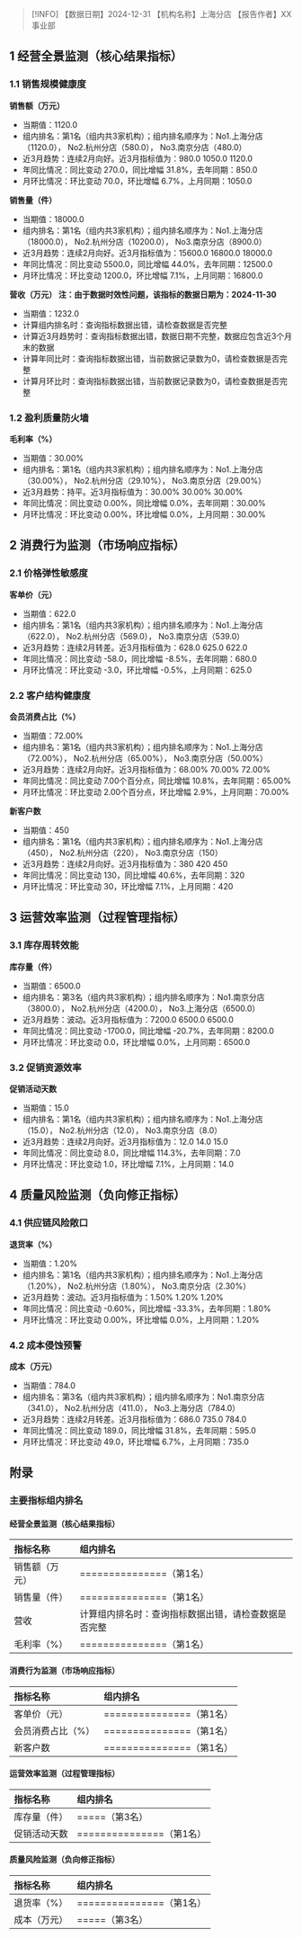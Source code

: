 > [!INFO] 【数据日期】2024-12-31        【机构名称】上海分店        【报告作者】XX事业部
## 1 经营全景监测（核心结果指标）

### 1.1 销售规模健康度

**销售额（万元）**
- 当期值：1120.0
- 组内排名：第1名（组内共3家机构）；组内排名顺序为：No1.上海分店（1120.0）， No2.杭州分店（580.0）， No3.南京分店（480.0）
- 近3月趋势：连续2月向好。近3月指标值为：980.0 1050.0 1120.0
- 年同比情况：同比变动 270.0，同比增幅 31.8%，去年同期：850.0
- 月环比情况：环比变动 70.0，环比增幅 6.7%，上月同期：1050.0

**销售量（件）**
- 当期值：18000.0
- 组内排名：第1名（组内共3家机构）；组内排名顺序为：No1.上海分店（18000.0）， No2.杭州分店（10200.0）， No3.南京分店（8900.0）
- 近3月趋势：连续2月向好。近3月指标值为：15600.0 16800.0 18000.0
- 年同比情况：同比变动 5500.0，同比增幅 44.0%，去年同期：12500.0
- 月环比情况：环比变动 1200.0，环比增幅 7.1%，上月同期：16800.0

**营收（万元） 注：由于数据时效性问题，该指标的数据日期为：2024-11-30**
- 当期值：1232.0
- 计算组内排名时：查询指标数据出错，请检查数据是否完整
- 计算近3月趋势时：查询指标数据出错，数据日期不完整，数据应包含近3个月末的数据
- 计算年同比时：查询指标数据出错，当前数据记录数为0，请检查数据是否完整
- 计算月环比时：查询指标数据出错，当前数据记录数为0，请检查数据是否完整

### 1.2 盈利质量防火墙

**毛利率（%）**
- 当期值：30.00%
- 组内排名：第1名（组内共3家机构）；组内排名顺序为：No1.上海分店（30.00%）， No2.杭州分店（29.10%）， No3.南京分店（29.00%）
- 近3月趋势：持平。近3月指标值为：30.00% 30.00% 30.00%
- 年同比情况：同比变动 0.00%，同比增幅 0.0%，去年同期：30.00%
- 月环比情况：环比变动 0.00%，环比增幅 0.0%，上月同期：30.00%

## 2 消费行为监测（市场响应指标）

### 2.1 价格弹性敏感度

**客单价（元）**
- 当期值：622.0
- 组内排名：第1名（组内共3家机构）；组内排名顺序为：No1.上海分店（622.0）， No2.杭州分店（569.0）， No3.南京分店（539.0）
- 近3月趋势：连续2月转差。近3月指标值为：628.0 625.0 622.0
- 年同比情况：同比变动 -58.0，同比增幅 -8.5%，去年同期：680.0
- 月环比情况：环比变动 -3.0，环比增幅 -0.5%，上月同期：625.0

### 2.2 客户结构健康度

**会员消费占比（%）**
- 当期值：72.00%
- 组内排名：第1名（组内共3家机构）；组内排名顺序为：No1.上海分店（72.00%）， No2.杭州分店（65.00%）， No3.南京分店（50.00%）
- 近3月趋势：连续2月向好。近3月指标值为：68.00% 70.00% 72.00%
- 年同比情况：同比变动 7.00个百分点，同比增幅 10.8%，去年同期：65.00%
- 月环比情况：环比变动 2.00个百分点，环比增幅 2.9%，上月同期：70.00%

**新客户数**
- 当期值：450
- 组内排名：第1名（组内共3家机构）；组内排名顺序为：No1.上海分店（450）， No2.杭州分店（220）， No3.南京分店（150）
- 近3月趋势：连续2月向好。近3月指标值为：380 420 450
- 年同比情况：同比变动 130，同比增幅 40.6%，去年同期：320
- 月环比情况：环比变动 30，环比增幅 7.1%，上月同期：420

## 3 运营效率监测（过程管理指标）

### 3.1 库存周转效能

**库存量（件）**
- 当期值：6500.0
- 组内排名：第3名（组内共3家机构）；组内排名顺序为：No1.南京分店（3800.0）， No2.杭州分店（4200.0）， No3.上海分店（6500.0）
- 近3月趋势：波动。近3月指标值为：7200.0 6500.0 6500.0
- 年同比情况：同比变动 -1700.0，同比增幅 -20.7%，去年同期：8200.0
- 月环比情况：环比变动 0.0，环比增幅 0.0%，上月同期：6500.0

### 3.2 促销资源效率

**促销活动天数**
- 当期值：15.0
- 组内排名：第1名（组内共3家机构）；组内排名顺序为：No1.上海分店（15.0）， No2.杭州分店（12.0）， No3.南京分店（8.0）
- 近3月趋势：连续2月向好。近3月指标值为：12.0 14.0 15.0
- 年同比情况：同比变动 8.0，同比增幅 114.3%，去年同期：7.0
- 月环比情况：环比变动 1.0，环比增幅 7.1%，上月同期：14.0

## 4 质量风险监测（负向修正指标）

### 4.1 供应链风险敞口

**退货率（%）**
- 当期值：1.20%
- 组内排名：第1名（组内共3家机构）；组内排名顺序为：No1.上海分店（1.20%）， No2.杭州分店（1.80%）， No3.南京分店（2.30%）
- 近3月趋势：波动。近3月指标值为：1.50% 1.20% 1.20%
- 年同比情况：同比变动 -0.60%，同比增幅 -33.3%，去年同期：1.80%
- 月环比情况：环比变动 0.00%，环比增幅 0.0%，上月同期：1.20%

### 4.2 成本侵蚀预警

**成本（万元）**
- 当期值：784.0
- 组内排名：第3名（组内共3家机构）；组内排名顺序为：No1.南京分店（341.0）， No2.杭州分店（411.0）， No3.上海分店（784.0）
- 近3月趋势：连续2月转差。近3月指标值为：686.0 735.0 784.0
- 年同比情况：同比变动 189.0，同比增幅 31.8%，去年同期：595.0
- 月环比情况：环比变动 49.0，环比增幅 6.7%，上月同期：735.0

## 附录

### 主要指标组内排名

#### 经营全景监测（核心结果指标）

| 指标名称    | 组内排名                       |
|:--------|:---------------------------|
| 销售额（万元） | ===============（第1名）       |
| 销售量（件）  | ===============（第1名）       |
| 营收      | 计算组内排名时：查询指标数据出错，请检查数据是否完整 |
| 毛利率（%）  | ===============（第1名）       |
#### 消费行为监测（市场响应指标）

| 指标名称      | 组内排名                 |
|:----------|:---------------------|
| 客单价（元）    | ===============（第1名） |
| 会员消费占比（%） | ===============（第1名） |
| 新客户数      | ===============（第1名） |
#### 运营效率监测（过程管理指标）

| 指标名称   | 组内排名                 |
|:-------|:---------------------|
| 库存量（件） | =====（第3名）           |
| 促销活动天数 | ===============（第1名） |
#### 质量风险监测（负向修正指标）

| 指标名称   | 组内排名                 |
|:-------|:---------------------|
| 退货率（%） | ===============（第1名） |
| 成本（万元） | =====（第3名）           |